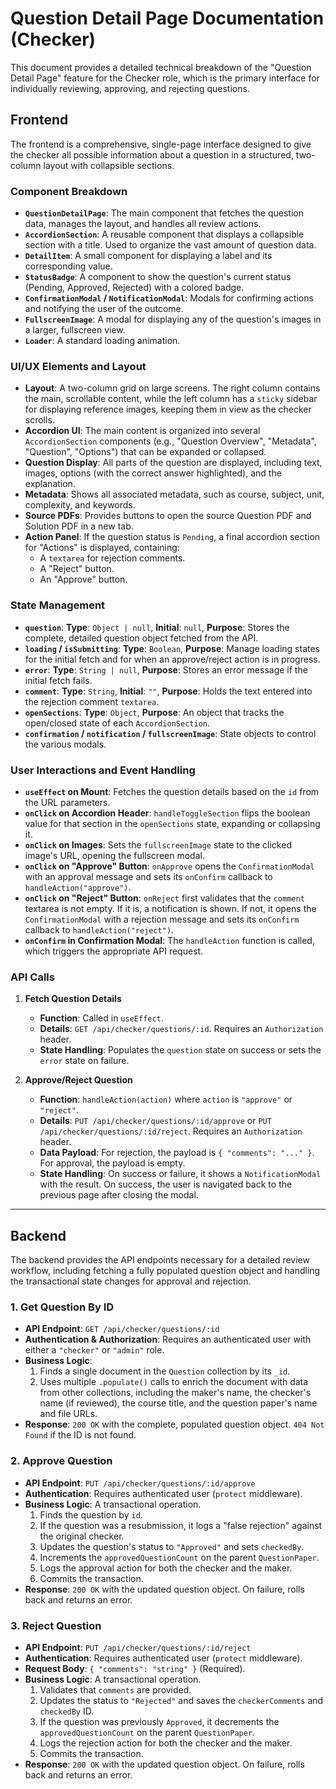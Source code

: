 # Question Detail Page Documentation (Checker)

This document provides a detailed technical breakdown of the "Question Detail Page" feature for the Checker role, which is the primary interface for individually reviewing, approving, and rejecting questions.

## Frontend

The frontend is a comprehensive, single-page interface designed to give the checker all possible information about a question in a structured, two-column layout with collapsible sections.

### Component Breakdown

*   **`QuestionDetailPage`**: The main component that fetches the question data, manages the layout, and handles all review actions.
*   **`AccordionSection`**: A reusable component that displays a collapsible section with a title. Used to organize the vast amount of question data.
*   **`DetailItem`**: A small component for displaying a label and its corresponding value.
*   **`StatusBadge`**: A component to show the question's current status (Pending, Approved, Rejected) with a colored badge.
*   **`ConfirmationModal` / `NotificationModal`**: Modals for confirming actions and notifying the user of the outcome.
*   **`FullscreenImage`**: A modal for displaying any of the question's images in a larger, fullscreen view.
*   **`Loader`**: A standard loading animation.

### UI/UX Elements and Layout

*   **Layout**: A two-column grid on large screens. The right column contains the main, scrollable content, while the left column has a `sticky` sidebar for displaying reference images, keeping them in view as the checker scrolls.
*   **Accordion UI**: The main content is organized into several `AccordionSection` components (e.g., "Question Overview", "Metadata", "Question", "Options") that can be expanded or collapsed.
*   **Question Display**: All parts of the question are displayed, including text, images, options (with the correct answer highlighted), and the explanation.
*   **Metadata**: Shows all associated metadata, such as course, subject, unit, complexity, and keywords.
*   **Source PDFs**: Provides buttons to open the source Question PDF and Solution PDF in a new tab.
*   **Action Panel**: If the question status is `Pending`, a final accordion section for "Actions" is displayed, containing:
    *   A `textarea` for rejection comments.
    *   A "Reject" button.
    *   An "Approve" button.

### State Management

*   **`question`**: **Type**: `Object | null`, **Initial**: `null`, **Purpose**: Stores the complete, detailed question object fetched from the API.
*   **`loading` / `isSubmitting`**: **Type**: `Boolean`, **Purpose**: Manage loading states for the initial fetch and for when an approve/reject action is in progress.
*   **`error`**: **Type**: `String | null`, **Purpose**: Stores an error message if the initial fetch fails.
*   **`comment`**: **Type**: `String`, **Initial**: `""`, **Purpose**: Holds the text entered into the rejection comment `textarea`.
*   **`openSections`**: **Type**: `Object`, **Purpose**: An object that tracks the open/closed state of each `AccordionSection`.
*   **`confirmation` / `notification` / `fullscreenImage`**: State objects to control the various modals.

### User Interactions and Event Handling

*   **`useEffect` on Mount**: Fetches the question details based on the `id` from the URL parameters.
*   **`onClick` on Accordion Header**: `handleToggleSection` flips the boolean value for that section in the `openSections` state, expanding or collapsing it.
*   **`onClick` on Images**: Sets the `fullscreenImage` state to the clicked image's URL, opening the fullscreen modal.
*   **`onClick` on "Approve" Button**: `onApprove` opens the `ConfirmationModal` with an approval message and sets its `onConfirm` callback to `handleAction("approve")`.
*   **`onClick` on "Reject" Button**: `onReject` first validates that the `comment` textarea is not empty. If it is, a notification is shown. If not, it opens the `ConfirmationModal` with a rejection message and sets its `onConfirm` callback to `handleAction("reject")`.
*   **`onConfirm` in Confirmation Modal**: The `handleAction` function is called, which triggers the appropriate API request.

### API Calls

1.  **Fetch Question Details**
    *   **Function**: Called in `useEffect`.
    *   **Details**: `GET /api/checker/questions/:id`. Requires an `Authorization` header.
    *   **State Handling**: Populates the `question` state on success or sets the `error` state on failure.

2.  **Approve/Reject Question**
    *   **Function**: `handleAction(action)` where `action` is `"approve"` or `"reject"`.
    *   **Details**: `PUT /api/checker/questions/:id/approve` or `PUT /api/checker/questions/:id/reject`. Requires an `Authorization` header.
    *   **Data Payload**: For rejection, the payload is `{ "comments": "..." }`. For approval, the payload is empty.
    *   **State Handling**: On success or failure, it shows a `NotificationModal` with the result. On success, the user is navigated back to the previous page after closing the modal.

---

## Backend

The backend provides the API endpoints necessary for a detailed review workflow, including fetching a fully populated question object and handling the transactional state changes for approval and rejection.

### 1. Get Question By ID

*   **API Endpoint**: `GET /api/checker/questions/:id`
*   **Authentication & Authorization**: Requires an authenticated user with either a `"checker"` or `"admin"` role.
*   **Business Logic**: 
    1.  Finds a single document in the `Question` collection by its `_id`.
    2.  Uses multiple `.populate()` calls to enrich the document with data from other collections, including the maker's name, the checker's name (if reviewed), the course title, and the question paper's name and file URLs.
*   **Response**: `200 OK` with the complete, populated question object. `404 Not Found` if the ID is not found.

### 2. Approve Question

*   **API Endpoint**: `PUT /api/checker/questions/:id/approve`
*   **Authentication**: Requires authenticated user (`protect` middleware).
*   **Business Logic**: A transactional operation.
    1.  Finds the question by `id`.
    2.  If the question was a resubmission, it logs a "false rejection" against the original checker.
    3.  Updates the question's status to `"Approved"` and sets `checkedBy`.
    4.  Increments the `approvedQuestionCount` on the parent `QuestionPaper`.
    5.  Logs the approval action for both the checker and the maker.
    6.  Commits the transaction.
*   **Response**: `200 OK` with the updated question object. On failure, rolls back and returns an error.

### 3. Reject Question

*   **API Endpoint**: `PUT /api/checker/questions/:id/reject`
*   **Authentication**: Requires authenticated user (`protect` middleware).
*   **Request Body**: `{ "comments": "string" }` (Required).
*   **Business Logic**: A transactional operation.
    1.  Validates that `comments` are provided.
    2.  Updates the status to `"Rejected"` and saves the `checkerComments` and `checkedBy` ID.
    3.  If the question was previously `Approved`, it decrements the `approvedQuestionCount` on the parent `QuestionPaper`.
    4.  Logs the rejection action for both the checker and the maker.
    5.  Commits the transaction.
*   **Response**: `200 OK` with the updated question object. On failure, rolls back and returns an error.
